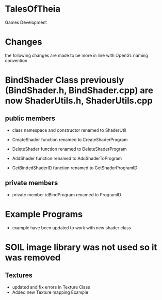 TalesOfTheia
============

Games Development

Changes 
=========


the following changes are made to be more in line with OpenGL naming convention



BindShader Class previously (BindShader.h, BindShader.cpp) are now ShaderUtils.h, ShaderUtils.cpp
==================================================================================================


public members
-----------------

+ class namespace and constructor renamed to ShaderUtil

+ CreateShader function renamed to CreateShaderProgram

+ DeleteShader function renamed to DeleteShaderProgram

+ AddShader function renamed to AddShaderToProgram

+ GetBindedShaderID function renamed to GetShaderProgramID

private members
----------------

+ private member idBindProgram renamed to ProgramID


Example Programs
================

+ example have been updated to work with new shader class


SOIL image library was not used so it was removed
===================================================

Textures
----------------
+ updated and fix errors in Texture Class
+ Added new Texture mapping Example

